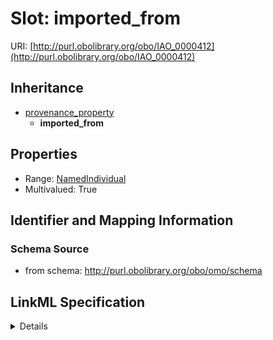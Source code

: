 # Slot: imported_from

URI: [http://purl.obolibrary.org/obo/IAO_0000412](http://purl.obolibrary.org/obo/IAO_0000412)




## Inheritance

* [provenance_property](provenance_property.md)
    * **imported_from**





## Properties

* Range: [NamedIndividual](NamedIndividual.md)
* Multivalued: True







## Identifier and Mapping Information







### Schema Source


* from schema: http://purl.obolibrary.org/obo/omo/schema




## LinkML Specification

<details>
```yaml
name: imported_from
from_schema: http://purl.obolibrary.org/obo/omo/schema
rank: 1000
is_a: provenance_property
slot_uri: IAO:0000412
multivalued: true
alias: imported_from
domain_of:
- HasProvenance
range: NamedIndividual

```
</details>